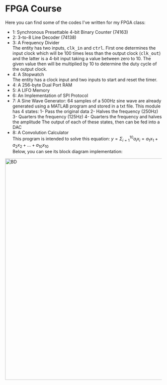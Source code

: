 # FPGA Course
Here you can find some of the codes I've written for my FPGA class:
- 1: Synchronous Presettable 4-bit Binary Counter (74163)
- 2: 3-to-8 Line Decoder (74138)
- 3: A Frequency Divider</br>
  The entity has two inputs, <kbd>clk_in</kbd> and <kbd>ctrl</kbd>. First one determines the input clock which will be 100 times less than the output clock (<kbd>clk_out</kbd>) and the latter is a 4-bit input taking a value between zero to 10. The given value then will be multiplied by 10 to determine the duty cycle of the output clock.
- 4: A Stopwatch</br>
  The entity has a clock input and two inputs to start and reset the timer. 
- 4: A 256-byte Dual Port RAM
- 5: A LIFO Memory
- 6: An Implementation of SPI Protocol
- 7: A Sine Wave Generator: 64 samples of a 500Hz sine wave are already generated using a MATLAB program and stored in a txt file. This module has 4 states:
    1- Pass the original data
    2- Halves the frequency (250Hz)
    3- Quarters the frequency (125Hz)
    4- Quarters the frequency and halves the amplitude
  The output of each of these states, then can be fed into a DAC
- 8: A Convolution Calculator</br>
  This program is intended to solve this equation: $y = \Sigma_{i=1}^{10}a_i x_i = a_1 x_1 + a_2 x_2 + ... + a_{10} x_{10}$ </br>
  Below, you can see its block diagram implementation:
  

<img width="712" alt="BD" src="https://github.com/amirh-z/FPGA_Course/assets/22748718/763b6c90-0871-4915-9c71-2116cc2e88d6">

